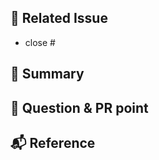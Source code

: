 ## 📣 Related Issue
<!-- 관련 이슈를 적어주세요. -->
- close #

## 📝 Summary
<!-- 해당 PR의 주요 작업 내용을 적어주세요 -->


## 🙏 Question & PR point
<!-- PR과정에서 다른 팀원이 알아야할 사항이나 궁금증을 적어주세요 -->


## 📬 Reference
<!-- 참고한 코드의 출처를 작성해주세요 -->

